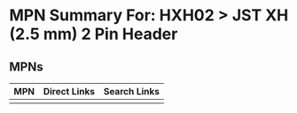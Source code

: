 



# MPN Summary For: HXH02 > JST XH (2.5 mm) 2 Pin Header

## MPNs
  

|MPN|Direct Links|Search Links|
| :--- | :--- | :--- |
||||
